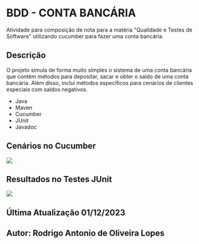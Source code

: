 # BDD - CONTA BANCÁRIA
Atividade para composição de nota para a matéria "Qualidade e Testes de Software" utilizando cucumber para fazer uma conta bancária.

## Descrição
O projeto simula de forma muito simples o sistema de uma conta bancária que contém métodos para depositar, sacar e obter o saldo de uma conta bancária. Além disso, inclui métodos específicos para cenários de clientes
especiais com saldos negativos.
- Java
- Maven
- Cucumber
- JUnit
- Javadoc

## Cenários no Cucumber
<img src="img/Cenários Cucumber.png">

## Resultados no Testes JUnit
<img src="img/Teste JUnit.png">

## Última Atualização 01/12/2023
## Autor: Rodrigo Antonio de Oliveira Lopes
